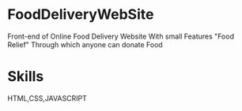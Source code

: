 # FoodDeliveryWebSite
Front-end of Online Food Delivery Website With small Features "Food Relief" Through which anyone can donate Food 
# Skills
HTML,CSS,JAVASCRIPT
